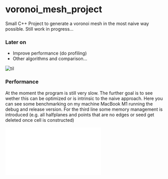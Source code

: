 # voronoi_mesh_project
Small C++ Project to generate a voronoi mesh in the most naive way possible. Still work in progress...

### Later on
- Improve performance (do profiling)
- Other algorithms and comparison...

![til](./figures/example_voronoi_animation.gif)

### Performance
At the moment the program is still very slow. The further goal is to see wether this can be optimized or is intrinsic to the naive approach. Here you can see some benchmarking on my machine MacBook M1 running the debug and release version. For the third line some memory management is introduced (e.g. all halfplanes and points that are no edges or seed get deleted once cell is constructed)

![til](./figures/example_benchmark.pdf)